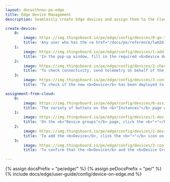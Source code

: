 ```yaml
---
layout: docwithnav-pe-edge
title: Edge Device Management
description: Seamlessly create Edge devices and assign them to the Cloud

create-device:
    0:
        image: https://img.thingsboard.io/pe/edge/config/devices/0-go-to-devices-section.webp
        title: 'Any user who has the <a href="/docs/pe/reference/lwm2m-api/#write-operation" target="_blank">"Write" operation</a> permission for <b>Devices</b> is able to create <b>Device entities</b> on the <b>Edge instance</b>. Go to the <b>Entities > Devices</b> section and click the <b>"Add new device"</b> button.'
    1:
        image: https://img.thingsboard.io/pe/edge/config/devices/1-add-new-device.webp
        title: 'In the pop-up window, fill in the required <b>Device details</b> fields, such as <b>"Name"</b> and <b>"Device profile"</b>. Confirm the action by clicking the <b>"Add"</b> button.'
    2:
        image: https://img.thingsboard.io/pe/edge/config/devices/2-check-connectivity.webp
        title: 'To check connectivity, send telemetry on behalf of the <b>Device</b> using shell by following the on-screen instructions.'
    3:
        image: https://img.thingsboard.io/pe/edge/config/devices/3-confirm-on-cloud.webp
        title: 'To check if the new <b>Device</b> has been deployed to the <b>Cloud (Server)</b>, log in to your <b>Cloud (Server)</b> and navigate to the <b>Entities > Devices</b> section.<br>For the <b>ThingsBoard Edge Professional Edition</b>:<ul><li>A new <b>Device entity group</b> will be created with the <b>"[Edge] {NAME_OF_EDGE} All"</b> template name;</li><li>A newly created <b>Device</b> will be assigned to the <b>Cloud (Server)</b> automatically and added to group above;</li><li>This newly created <b>Group</b> will be assigned to the <b>Edge</b> automatically.</li></ul>'

assignment-from-cloud:
    0:
        image: https://img.thingsboard.io/pe/edge/config/devices/0-assignment-from-cloud.webp
        title: 'The variety of buttons on the <b>"Instances"</b> page will help you to manage different <a href="/docs/pe/user-guide/groups/" target="_blank">entity groups</a> and <a href="/docs/user-guide/entities-and-relations/" target="_blank">entities</a>, and assign them accordingly to the <b>Edge instance</b>. To assign a <b>Device Group</b>, click the <b>"Manage edge device groups"</b> button.'
    1:
        image: https://img.thingsboard.io/pe/edge/config/devices/1-device-group-from-cloud.webp
        title: 'On the <b>"Device groups"</b> page, click the <b>"+"</b> icon and then select the <b>Device group</b> from the drop-down list in the pop-up window. Confirm the action by clicking the <b>"Assign"</b> button.'
    2:
        image: https://img.thingsboard.io/pe/edge/config/devices/2-device-from-cloud.webp
        title: 'To add the <b>Device</b>, click the <b>"+"</b> icon on the selected group page, and fill in the required <b>Device details</b> fields, such as <b>"Name"</b> and <b>"Device profile"</b>, in the pop-up window. Confirm the action by clicking the <b>"Add"</b> button.'
    3:
        image: https://img.thingsboard.io/pe/edge/config/devices/3-confirm-on-edge.webp
        title: 'To confirm that the <b>Device</b> and the <b>Device Group</b> have been assigned to the <b>Edge instance</b>, log in to your <b>Edge instance</b> and go to the  <b>Entities > Devices</b> section.'

---
```


{% assign docsPrefix = "pe/edge/" %}
{% assign peDocsPrefix = "pe/" %}
{% include docs/edge/user-guide/config/device-on-edge.md %}
